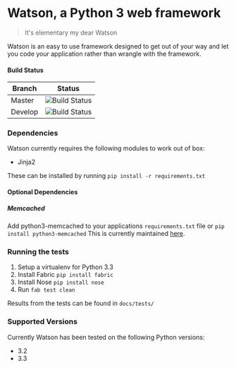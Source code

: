 # Watson, a Python 3 web framework

> It's elementary my dear Watson

Watson is an easy to use framework designed to get out of your way and let you code your application rather than wrangle with the framework.

#### Build Status

Branch | Status
------------ | -------------
Master | ![Build Status](https://api.travis-ci.org/simoncoulton/watson.png?branch=master)
Develop | ![Build Status](https://api.travis-ci.org/simoncoulton/watson.png?branch=develop)


### Dependencies

Watson currently requires the following modules to work out of box:

* Jinja2

These can be installed by running `pip install -r requirements.txt`

#### Optional Dependencies

##### Memcached

Add python3-memcached to your applications `requirements.txt` file or `pip install python3-memcached`
This is currently maintained [here][1].

### Running the tests

1. Setup a virtualenv for Python 3.3
2. Install Fabric `pip install fabric` 
3. Install Nose `pip install nose`
3. Run `fab test clean`

Results from the tests can be found in `docs/tests/`

### Supported Versions
Currently Watson has been tested on the following Python versions:

* 3.2
* 3.3

[1]: http://pypi.python.org/pypi/python3-memcached/

